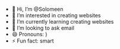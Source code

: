 - 👋 Hi, I’m @Solomeen
- 👀 I’m interested in creating websites
- 🌱 I’m currently learning creating websites
- 💞️ I’m looking to ask email
- 😄 Pronouns: )
- ⚡ Fun fact: smart

<!---
Solomeen/Solomeen is a ✨ special ✨ repository because its `README.md` (this file) appears on your GitHub profile.
You can click the Preview link to take a look at your changes.
--->
